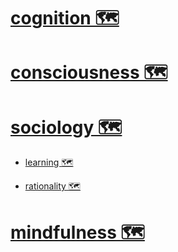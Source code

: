 # [cognition 🗺️](https://my.mindnode.com/QPRgXSbRCgrkyBSD1xsSH3NPzptQxzwg2XUm34cG)


# [consciousness 🗺️](https://my.mindnode.com/LWuYxsB4TRnH49YymTXqkJQuzpUV8MjembJ4mBMs)


# [sociology 🗺️](https://my.mindnode.com/38xdymstFenYg42fspf3icKagEQ4LyyarXtgiohG)



- [learning 🗺️](https://my.mindnode.com/xmrq1nh3m3aseeRxiK7hexvqqKktdaLRSTGSq2pA)


- [rationality 🗺️](https://my.mindnode.com/ZLb6tystjm7WXtPgscpXpxKiDktvqcqvvUbptrER)

# [mindfulness 🗺️](https://my.mindnode.com/LqpaLFenfiYn7KojQ8GcpkoWJzjPiqeGU684vdsk)


